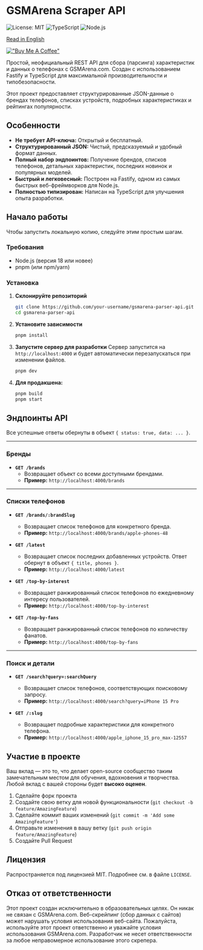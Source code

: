 # GSMArena Scraper API

![License: MIT](https://img.shields.io/badge/License-MIT-yellow.svg)
![TypeScript](https://img.shields.io/badge/TypeScript-3178C6?logo=typescript&logoColor=white)
![Node.js](https://img.shields.io/badge/Node.js-339933?logo=nodedotjs&logoColor=white)

[Read in English](README.md)

[!["Buy Me A Coffee"](https://www.buymeacoffee.com/assets/img/custom_images/orange_img.png)](https://www.buymeacoffee.com/revengernick)

Простой, неофициальный REST API для сбора (парсинга) характеристик и данных о телефонах с GSMArena.com. Создан с использованием Fastify и TypeScript для максимальной производительности и типобезопасности.

Этот проект предоставляет структурированные JSON-данные о брендах телефонов, списках устройств, подробных характеристиках и рейтингах популярности.

## Особенности

- **Не требует API-ключа:** Открытый и бесплатный.
- **Структурированный JSON:** Чистый, предсказуемый и удобный формат данных.
- **Полный набор эндпоинтов:** Получение брендов, списков телефонов, детальных характеристик, последних новинок и популярных моделей.
- **Быстрый и легковесный:** Построен на Fastify, одном из самых быстрых веб-фреймворков для Node.js.
- **Полностью типизирован:** Написан на TypeScript для улучшения опыта разработки.

## Начало работы

Чтобы запустить локальную копию, следуйте этим простым шагам.

### Требования

- Node.js (версия 18 или новее)
- pnpm (или npm/yarn)

### Установка

1.  **Склонируйте репозиторий**
    ```sh
    git clone https://github.com/your-username/gsmarena-parser-api.git
    cd gsmarena-parser-api
    ```
2.  **Установите зависимости**
    ```sh
    pnpm install
    ```
3.  **Запустите сервер для разработки**
    Сервер запустится на `http://localhost:4000` и будет автоматически перезапускаться при изменении файлов.
    ```sh
    pnpm dev
    ```
4.  **Для продакшена:**
    ```sh
    pnpm build
    pnpm start
    ```

## Эндпоинты API

Все успешные ответы обернуты в объект `{ status: true, data: ... }`.

---

### Бренды

- **`GET /brands`**
  - Возвращает объект со всеми доступными брендами.
  - **Пример:** `http://localhost:4000/brands`

---

### Списки телефонов

- **`GET /brands/:brandSlug`**

  - Возвращает список телефонов для конкретного бренда.
  - **Пример:** `http://localhost:4000/brands/apple-phones-48`

- **`GET /latest`**

  - Возвращает список последних добавленных устройств. Ответ обернут в объект `{ title, phones }`.
  - **Пример:** `http://localhost:4000/latest`

- **`GET /top-by-interest`**

  - Возвращает ранжированный список телефонов по ежедневному интересу пользователей.
  - **Пример:** `http://localhost:4000/top-by-interest`

- **`GET /top-by-fans`**
  - Возвращает ранжированный список телефонов по количеству фанатов.
  - **Пример:** `http://localhost:4000/top-by-fans`

---

### Поиск и детали

- **`GET /search?query=:searchQuery`**

  - Возвращает список телефонов, соответствующих поисковому запросу.
  - **Пример:** `http://localhost:4000/search?query=iPhone 15 Pro`

- **`GET /:slug`**
  - Возвращает подробные характеристики для конкретного телефона.
  - **Пример:** `http://localhost:4000/apple_iphone_15_pro_max-12557`

## Участие в проекте

Ваш вклад — это то, что делает open-source сообщество таким замечательным местом для обучения, вдохновения и творчества. Любой вклад с вашей стороны будет **высоко оценен**.

1.  Сделайте форк проекта
2.  Создайте свою ветку для новой функциональности (`git checkout -b feature/AmazingFeature`)
3.  Сделайте коммит ваших изменений (`git commit -m 'Add some AmazingFeature'`)
4.  Отправьте изменения в вашу ветку (`git push origin feature/AmazingFeature`)
5.  Создайте Pull Request

## Лицензия

Распространяется под лицензией MIT. Подробнее см. в файле `LICENSE`.

## Отказ от ответственности

Этот проект создан исключительно в образовательных целях. Он никак не связан с GSMArena.com. Веб-скрейпинг (сбор данных с сайтов) может нарушать условия использования веб-сайта. Пожалуйста, используйте этот проект ответственно и уважайте условия использования GSMArena.com. Разработчик не несет ответственности за любое неправомерное использование этого скрепера.
